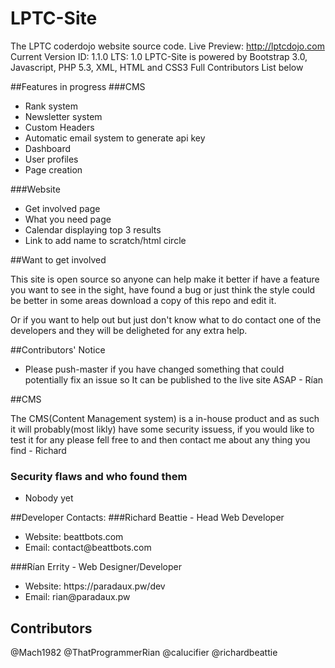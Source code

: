 # LPTC-Site
The LPTC coderdojo website source code.
Live Preview: http://lptcdojo.com
Current Version ID: 1.1.0
LTS: 1.0
LPTC-Site is powered by Bootstrap 3.0, Javascript, PHP 5.3, XML, HTML and CSS3
Full Contributors List below


##Features in progress
###CMS
<ul>
<li>Rank system</li>
<li>Newsletter system</li>
<li>Custom Headers</li>
<li>Automatic email system to generate api key</li>
<li>Dashboard</li>
<li>User profiles</li>
<li>Page creation</li>
</ul>
###Website
<ul>
<li>Get involved page</li>
<li>What you need page</li>
<li>Calendar displaying top 3 results</li>
<li>Link to add name to scratch/html circle</li>
</ul>


##Want to get involved

This site is open source so anyone can help make it better if have a feature you want to see in the sight, have found a bug or just think the style could be better in some areas download a copy of this repo and edit it. 

Or if you want to help out but just don't know what to do contact one of the developers and they will be deligheted for any extra help.

##Contributors' Notice
<ul>
<li>Please push-master if you have changed something that could potentially fix an issue so It can be 
published to the live site ASAP - Rían</li>
</ul>

##CMS

<p>The CMS(Content Management system) is a in-house product and as such it will probably(most likly) have some security issuess, if you would like to test it for any please fell free to and then contact me about any thing you find - Richard</p>

<h3>Security flaws and who found them</h3>
<ul>
  <li>Nobody yet</li>
</ul>

##Developer Contacts:
###Richard Beattie - Head Web Developer
<ul>
<li>Website: beattbots.com</li>
<li>Email: contact@beattbots.com</li>
</ul>
###Rían Errity - Web Designer/Developer
<ul>
<li>Website: https://paradaux.pw/dev</li>
<li>Email: rian@paradaux.pw</li>
</ul>

## Contributors
@Mach1982
@ThatProgrammerRian
@calucifier
@richardbeattie

